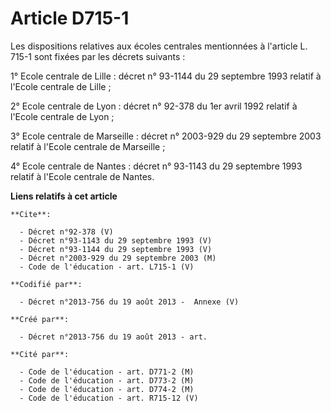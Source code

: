 # Article D715-1

Les dispositions relatives aux écoles centrales mentionnées à l'article L. 715-1 sont fixées par les décrets suivants : 

1° Ecole centrale de Lille : décret n° 93-1144 du 29 septembre 1993 relatif à l'Ecole centrale de Lille ; 

2° Ecole centrale de Lyon : décret n° 92-378 du 1er avril 1992 relatif à l'Ecole centrale de Lyon ; 

3° Ecole centrale de Marseille : décret n° 2003-929 du 29 septembre 2003 relatif à l'Ecole centrale de Marseille ; 

4° Ecole centrale de Nantes : décret n° 93-1143 du 29 septembre 1993 relatif à l'Ecole centrale de Nantes.

**Liens relatifs à cet article**

	**Cite**:

	  - Décret n°92-378 (V)
	  - Décret n°93-1143 du 29 septembre 1993 (V)
	  - Décret n°93-1144 du 29 septembre 1993 (V)
	  - Décret n°2003-929 du 29 septembre 2003 (M)
	  - Code de l'éducation - art. L715-1 (V)

	**Codifié par**:

	  - Décret n°2013-756 du 19 août 2013 -  Annexe (V)

	**Créé par**:

	  - Décret n°2013-756 du 19 août 2013 - art.

	**Cité par**:

	  - Code de l'éducation - art. D771-2 (M)
	  - Code de l'éducation - art. D773-2 (M)
	  - Code de l'éducation - art. D774-2 (M)
	  - Code de l'éducation - art. R715-12 (V)
